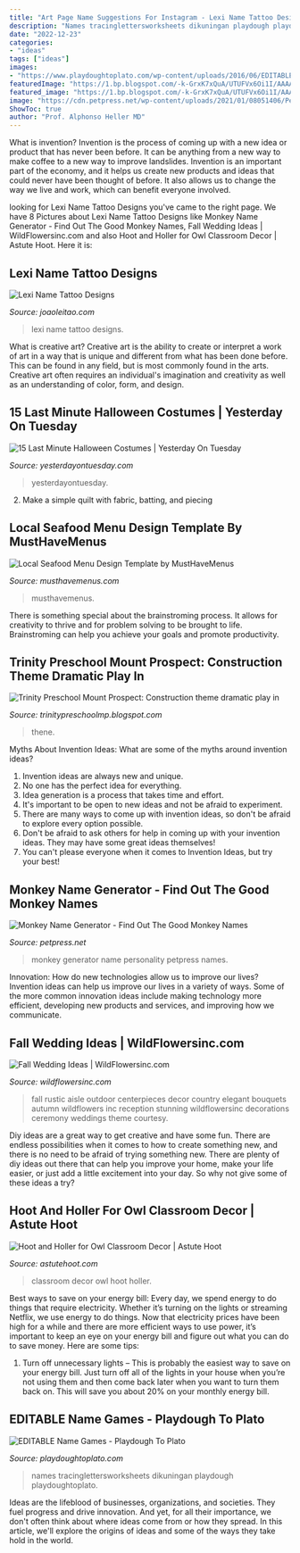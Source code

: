 ```yaml
---
title: "Art Page Name Suggestions For Instagram - Lexi Name Tattoo Designs"
description: "Names tracinglettersworksheets dikuningan playdough playdoughtoplato"
date: "2022-12-23"
categories:
- "ideas"
tags: ["ideas"]
images:
- "https://www.playdoughtoplato.com/wp-content/uploads/2016/06/EDITABLE-name-practice-sheets.jpg"
featuredImage: "https://1.bp.blogspot.com/-k-GrxK7xQuA/UTUFVx6Oi1I/AAAAAAAABdY/6uab4mXOnoE/s1600/Oak+2-28-13+068.JPG"
featured_image: "https://1.bp.blogspot.com/-k-GrxK7xQuA/UTUFVx6Oi1I/AAAAAAAABdY/6uab4mXOnoE/s1600/Oak+2-28-13+068.JPG"
image: "https://cdn.petpress.net/wp-content/uploads/2021/01/08051406/Personality-1.jpg"
ShowToc: true
author: "Prof. Alphonso Heller MD"
---
```



What is invention?
Invention is the process of coming up with a new idea or product that has never been before. It can be anything from a new way to make coffee to a new way to improve landslides. 
Invention is an important part of the economy, and it helps us create new products and ideas that could never have been thought of before. It also allows us to change the way we live and work, which can benefit everyone involved.

	

		
looking for Lexi Name Tattoo Designs you've came to the right page. We have 8 Pictures about Lexi Name Tattoo Designs like Monkey Name Generator - Find Out The Good Monkey Names, Fall Wedding Ideas | WildFlowersinc.com and also Hoot and Holler for Owl Classroom Decor | Astute Hoot. Here it is:
		
    
## Lexi Name Tattoo Designs

<img loading=lazy src="https://www.joaoleitao.com/tattoo-name/files/female-names3/tattoo-design-name-lexi-06.png" onerror="this.onerror=null;this.src='https://tse4.mm.bing.net/th?id=OIP.UqkXX_PCUTyMs8s9RlSASAHaEq&amp;pid=15.1';" alt="Lexi Name Tattoo Designs">

_Source: joaoleitao.com_

>lexi name tattoo designs. 

	

What is creative art?
Creative art is the ability to create or interpret a work of art in a way that is unique and different from what has been done before. This can be found in any field, but is most commonly found in the arts. Creative art often requires an individual's imagination and creativity as well as an understanding of color, form, and design.

    
## 15 Last Minute Halloween Costumes | Yesterday On Tuesday

<img loading=lazy src="https://yesterdayontuesday.com/wp-content/uploads/2017/08/15-Last-Minute-Halloween-Costumes.jpg" onerror="this.onerror=null;this.src='https://tse3.mm.bing.net/th?id=OIP.QNwztU6ACVfWYLASFJpH4wHaO0&amp;pid=15.1';" alt="15 Last Minute Halloween Costumes | Yesterday On Tuesday">

_Source: yesterdayontuesday.com_

>yesterdayontuesday. 

	

2. Make a simple quilt with fabric, batting, and piecing

    
## Local Seafood Menu Design Template By MustHaveMenus

<img loading=lazy src="https://renderer.mhme.nu/design/thumbnail/96d0ae65-5f01-4bbf-9d4c-0ebb93254b7f?width=500&amp;update=1628903059899" onerror="this.onerror=null;this.src='https://tse1.mm.bing.net/th?id=OIP.9snXagM1J6H8-eYT6L4gJQHaMD&amp;pid=15.1';" alt="Local Seafood Menu Design Template by MustHaveMenus">

_Source: musthavemenus.com_

>musthavemenus. 

	

There is something special about the brainstroming process. It allows for creativity to thrive and for problem solving to be brought to life. Brainstroming can help you achieve your goals and promote productivity.

    
## Trinity Preschool Mount Prospect: Construction Theme Dramatic Play In

<img loading=lazy src="https://1.bp.blogspot.com/-k-GrxK7xQuA/UTUFVx6Oi1I/AAAAAAAABdY/6uab4mXOnoE/s1600/Oak+2-28-13+068.JPG" onerror="this.onerror=null;this.src='https://tse2.mm.bing.net/th?id=OIP.l_XU5izmYn0jlw52uMjTbQHaFj&amp;pid=15.1';" alt="Trinity Preschool Mount Prospect: Construction theme dramatic play in">

_Source: trinitypreschoolmp.blogspot.com_

>thene. 

	

Myths About Invention Ideas: What are some of the myths around invention ideas?
1. Invention ideas are always new and unique.
2. No one has the perfect idea for everything.
3. Idea generation is a process that takes time and effort.
4. It's important to be open to new ideas and not be afraid to experiment.
5. There are many ways to come up with invention ideas, so don't be afraid to explore every option possible.
6. Don't be afraid to ask others for help in coming up with your invention ideas. They may have some great ideas themselves!
7. You can't please everyone when it comes to Invention Ideas, but try your best!

    
## Monkey Name Generator - Find Out The Good Monkey Names

<img loading=lazy src="https://cdn.petpress.net/wp-content/uploads/2021/01/08051406/Personality-1.jpg" onerror="this.onerror=null;this.src='https://tse2.mm.bing.net/th?id=OIP.SudLmteFAmqYgTfnOD0hLwHaF7&amp;pid=15.1';" alt="Monkey Name Generator - Find Out The Good Monkey Names">

_Source: petpress.net_

>monkey generator name personality petpress names. 

	

Innovation: How do new technologies allow us to improve our lives?
Invention ideas can help us improve our lives in a variety of ways. Some of the more common innovation ideas include making technology more efficient, developing new products and services, and improving how we communicate.

    
## Fall Wedding Ideas | WildFlowersinc.com

<img loading=lazy src="http://wildflowersinc.com/wp-content/uploads/2012/09/111015-0028.jpg" onerror="this.onerror=null;this.src='https://tse2.mm.bing.net/th?id=OIP.lbVYwviQ86BUAoAiJp_MoQHaLI&amp;pid=15.1';" alt="Fall Wedding Ideas | WildFlowersinc.com">

_Source: wildflowersinc.com_

>fall rustic aisle outdoor centerpieces decor country elegant bouquets autumn wildflowers inc reception stunning wildflowersinc decorations ceremony weddings theme courtesy. 

	

Diy ideas are a great way to get creative and have some fun. There are endless possibilities when it comes to how to create something new, and there is no need to be afraid of trying something new. There are plenty of diy ideas out there that can help you improve your home, make your life easier, or just add a little excitement into your day. So why not give some of these ideas a try?

    
## Hoot And Holler For Owl Classroom Decor | Astute Hoot

<img loading=lazy src="http://astutehoot.com/wp-content/uploads/2012/09/847.jpg" onerror="this.onerror=null;this.src='https://tse1.mm.bing.net/th?id=OIP.oLTn-DFXPg2gFx3jU6QJYAHaE5&amp;pid=15.1';" alt="Hoot and Holler for Owl Classroom Decor | Astute Hoot">

_Source: astutehoot.com_

>classroom decor owl hoot holler. 

	

Best ways to save on your energy bill:
Every day, we spend energy to do things that require electricity. Whether it’s turning on the lights or streaming Netflix, we use energy to do things. Now that electricity prices have been high for a while and there are more efficient ways to use power, it’s important to keep an eye on your energy bill and figure out what you can do to save money. Here are some tips: 
1. Turn off unnecessary lights – This is probably the easiest way to save on your energy bill. Just turn off all of the lights in your house when you’re not using them and then come back later when you want to turn them back on. This will save you about 20% on your monthly energy bill. 

    
## EDITABLE Name Games - Playdough To Plato

<img loading=lazy src="https://www.playdoughtoplato.com/wp-content/uploads/2016/06/EDITABLE-name-practice-sheets.jpg" onerror="this.onerror=null;this.src='https://tse2.mm.bing.net/th?id=OIP.uiUOBIxXMPaGV7fTwgaXIwHaKd&amp;pid=15.1';" alt="EDITABLE Name Games - Playdough To Plato">

_Source: playdoughtoplato.com_

>names tracinglettersworksheets dikuningan playdough playdoughtoplato. 

	

Ideas are the lifeblood of businesses, organizations, and societies. They fuel progress and drive innovation. And yet, for all their importance, we don't often think about where ideas come from or how they spread. In this article, we'll explore the origins of ideas and some of the ways they take hold in the world.

